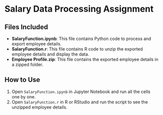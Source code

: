 # Salary Data Processing Assignment

## Files Included
- **SalaryFunction.ipynb**: This file contains Python code to process and export employee details.
- **SalaryFunction.r**: This file contains R code to unzip the exported employee details and display the data.
- **Employee Profile.zip**: This file contains the exported employee details in a zipped folder.

## How to Use
1. Open `SalaryFunction.ipynb` in Jupyter Notebook and run all the cells one by one.
2. Open `SalaryFunction.r` in R or RStudio and run the script to see the unzipped employee details.
